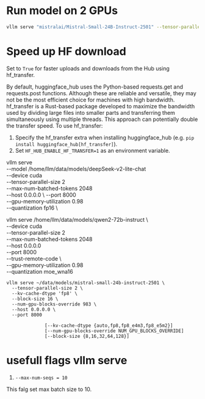 # Run model on 2 GPUs
```bash
vllm serve "mistralai/Mistral-Small-24B-Instruct-2501" --tensor-parallel-size 2 --host 0.0.0.0 --port 8000
```

# Speed up HF download
Set to `True` for faster uploads and downloads from the Hub using hf_transfer.

By default, huggingface_hub uses the Python-based requests.get and requests.post functions. Although these are reliable and versatile, they may not be the most efficient choice for machines with high bandwidth. hf_transfer is a Rust-based package developed to maximize the bandwidth used by dividing large files into smaller parts and transferring them simultaneously using multiple threads. This approach can potentially double the transfer speed. To use hf_transfer:

1. Specify the hf_transfer extra when installing huggingface_hub (e.g. `pip install huggingface_hub[hf_transfer]`).
2. Set `HF_HUB_ENABLE_HF_TRANSFER=1` as an environment variable.


vllm serve \
  --model /home/llm/data/models/deepSeek-v2-lite-chat \
  --device cuda \
  --tensor-parallel-size 2 \
  --max-num-batched-tokens 2048 \
 --host 0.0.0.0 \ 
--port 8000 \
--gpu-memory-utilization 0.98 \
--quantization fp16 \


vllm serve /home/llm/data/models/qwen2-72b-instruct \    
  --device cuda \
  --tensor-parallel-size 2 \
  --max-num-batched-tokens 2048 \
  --host 0.0.0.0 \
  --port 8000 \
  --trust-remote-code \        
  --gpu-memory-utilization 0.98 \
  --quantization moe_wna16 

```shell
vllm serve ~/data/models/mistral-small-24b-instruct-2501 \
  --tensor-parallel-size 2 \
  --kv-cache-dtype 'fp8' \
  --block-size 16 \
  --num-gpu-blocks-override 983 \
  --host 0.0.0.0 \
  --port 8000 
```

                  [--kv-cache-dtype {auto,fp8,fp8_e4m3,fp8_e5m2}]
                  [--num-gpu-blocks-override NUM_GPU_BLOCKS_OVERRIDE]
                  [--block-size {8,16,32,64,128}]




# usefull flags vllm serve
1.  ```
    --max-num-seqs = 10 
    ```
  This falg set max batch size to 10.